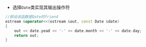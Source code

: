 * 选择`Date`类实现其输出操作符

```c++
//假设该函数是Date的friend
ostream &operator<<(ostream &out, const Date &date)
{
    out << date.yead << '-' << date.month << '-' << date.day;
    return out;
}
```